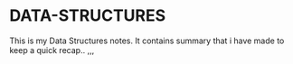 # DATA-STRUCTURES
This is my Data Structures notes.
It contains summary that i have made to keep a quick recap..
,,,
